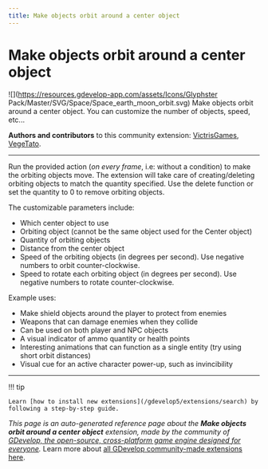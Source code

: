 ```yaml
---
title: Make objects orbit around a center object
---
```

# Make objects orbit around a center object

![](https://resources.gdevelop-app.com/assets/Icons/Glyphster Pack/Master/SVG/Space/Space_earth_moon_orbit.svg)
Make objects orbit around a center object. You can customize the number of objects, speed, etc...

**Authors and contributors** to this community extension: [VictrisGames](https://gd.games/VictrisGames), [VegeTato](https://gd.games/VegeTato).

---

Run the provided action (*on every frame*, i.e: without a condition) to make the orbiting objects move.
The extension will take care of creating/deleting orbiting objects to match the quantity specified. 
Use the delete function or set the quantity to 0 to remove orbiting objects.

The customizable parameters include:

- Which center object to use
- Orbiting object (cannot be the same object used for the Center object)
- Quantity of orbiting objects
- Distance from the center object
- Speed of the orbiting objects (in degrees per second).  Use negative numbers to orbit counter-clockwise.
- Speed to rotate each orbiting object (in degrees per second).  Use negative numbers to rotate counter-clockwise.

Example uses:

- Make shield objects around the player to protect from enemies
- Weapons that can damage enemies when they collide
- Can be used on both player and NPC objects 
- A visual indicator of ammo quantity or health points
- Interesting animations that can function as a single entity (try using short orbit distances)
- Visual cue for an active character power-up, such as invincibility

---

!!! tip

    Learn [how to install new extensions](/gdevelop5/extensions/search) by following a step-by-step guide.

*This page is an auto-generated reference page about the **Make objects orbit around a center object** extension, made by the community of [GDevelop, the open-source, cross-platform game engine designed for everyone](https://gdevelop.io/).* Learn more about [all GDevelop community-made extensions here](/gdevelop5/extensions).